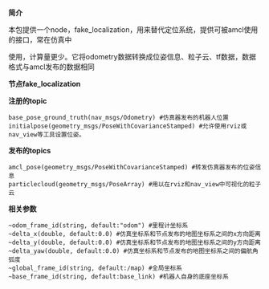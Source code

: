 **简介**

本包提供一个node，fake_localization，用来替代定位系统，提供可被amcl使用的接口，常在仿真中

使用，计算量更少。它将odometry数据转换成位姿信息、粒子云、tf数据，数据格式与amcl发布的数据相同

**节点fake_localization**

**注册的topic**

    base_pose_ground_truth(nav_msgs/Odometry) #仿真器发布的机器人位置
    initialpose(geometry_msgs/PoseWithCovarianceStamped) #允许使用rviz或nav_view等工具设置位姿。

**发布的topics**

    amcl_pose(geometry_msgs/PoseWithCovarianceStamped) #转发仿真器发布的位姿信息
    particlecloud(geometry_msgs/PoseArray) #用以在rviz和nav_view中可视化的粒子云

**相关参数**

    ~odom_frame_id(string, default:"odom") #里程计坐标系
    ~delta_x(double, default:0.0) #仿真坐标系和节点发布的地图坐标系之间的x方向距离
    ~delta_y(double, default:0.0) #仿真坐标系和节点发布的地图坐标系之间的y方向距离
    ~delta_yaw(double, default:0.0) #仿真坐标系和节点发布的地图坐标系之间的偏航角弧度
    ~global_frame_id(string, default:/map) #全局坐标系
    ~base_frame_id(string, default:base_link) #机器人自身的底座坐标系
    
